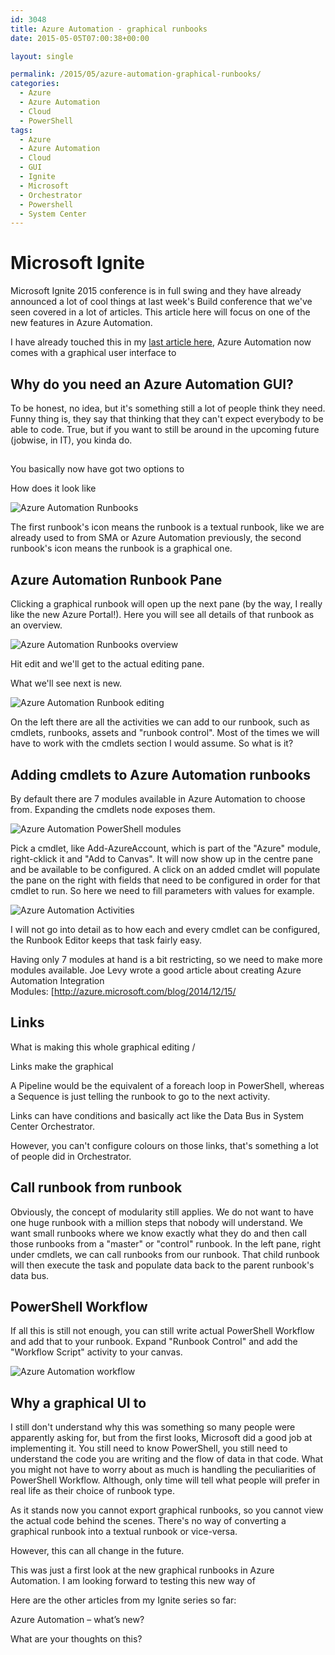 ```yaml
---
id: 3048
title: Azure Automation - graphical runbooks
date: 2015-05-05T07:00:38+00:00

layout: single

permalink: /2015/05/azure-automation-graphical-runbooks/
categories:
  - Azure
  - Azure Automation
  - Cloud
  - PowerShell
tags:
  - Azure
  - Azure Automation
  - Cloud
  - GUI
  - Ignite
  - Microsoft
  - Orchestrator
  - Powershell
  - System Center
---
```

# Microsoft Ignite

Microsoft Ignite 2015 conference is in full swing and they have already announced a lot of cool things at last week's Build conference that we've seen covered in a lot of articles. This article here will focus on one of the new features in Azure Automation.

I have already touched this in my [last article here](/2015/05/azure-automation-whats-new), Azure Automation now comes with a graphical user interface to 

## Why do you need an Azure Automation GUI?

To be honest, no idea, but it's something still a lot of people think they need. Funny thing is, they say that thinking that they can't expect everybody to be able to code. True, but if you want to still be around in the upcoming future (jobwise, in IT), you kinda do.

## 

You basically now have got two options to 

How does it look like 

![Azure Automation Runbooks](/media/2015/05/AA_Runbooks.png)

The first runbook's icon means the runbook is a textual runbook, like we are already used to from SMA or Azure Automation previously, the second runbook's icon means the runbook is a graphical one.

## Azure Automation Runbook Pane

Clicking a graphical runbook will open up the next pane (by the way, I really like the new Azure Portal!). Here you will see all details of that runbook as an overview.

![Azure Automation Runbooks overview](/media/2015/05/RB_Overview.png)

Hit edit and we'll get to the actual editing pane.

What we'll see next is new.

![Azure Automation Runbook editing](/media/2015/05/RB_Editing1.png)

On the left there are all the activities we can add to our runbook, such as cmdlets, runbooks, assets and "runbook control". Most of the times we will have to work with the cmdlets section I would assume. So what is it?

## Adding cmdlets to Azure Automation runbooks

By default there are 7 modules available in Azure Automation to choose from. Expanding the cmdlets node exposes them.

![Azure Automation PowerShell modules](/media/2015/05/RB_cmdlets.png)

Pick a cmdlet, like Add-AzureAccount, which is part of the "Azure" module, right-cklick it and "Add to Canvas". It will now show up in the centre pane and be available to be configured. A click on an added cmdlet will populate the pane on the right with fields that need to be configured in order for that cmdlet to run. So here we need to fill parameters with values for example.

![Azure Automation Activities](/media/2015/05/RB_Activity.png)

I will not go into detail as to how each and every cmdlet can be configured, the Runbook Editor keeps that task fairly easy.

Having only 7 modules at hand is a bit restricting, so we need to make more modules available. Joe Levy wrote a good article about creating Azure Automation Integration Modules: [http://azure.microsoft.com/blog/2014/12/15/

## Links

What is making this whole graphical editing / 

Links make the graphical 

A Pipeline would be the equivalent of a foreach loop in PowerShell, whereas a Sequence is just telling the runbook to go to the next activity.

Links can have conditions and basically act like the Data Bus in System Center Orchestrator.

However, you can't configure colours on those links, that's something a lot of people did in Orchestrator.

## Call runbook from runbook

Obviously, the concept of modularity still applies. We do not want to have one huge runbook with a million steps that nobody will understand. We want small runbooks where we know exactly what they do and then call those runbooks from a "master" or "control" runbook. In the left pane, right under cmdlets, we can call runbooks from our runbook. That child runbook will then execute the task and populate data back to the parent runbook's data bus.

## PowerShell Workflow

If all this is still not enough, you can still write actual PowerShell Workflow and add that to your runbook. Expand "Runbook Control" and add the "Workflow Script" activity to your canvas.

![Azure Automation workflow](/media/2015/05/RB_Workflow.png)

## Why a graphical UI to 

I still don't understand why this was something so many people were apparently asking for, but from the first looks, Microsoft did a good job at implementing it. You still need to know PowerShell, you still need to understand the code you are writing and the flow of data in that code. What you might not have to worry about as much is handling the peculiarities of PowerShell Workflow. Although, only time will tell what people will prefer in real life as their choice of runbook type.

As it stands now you cannot export graphical runbooks, so you cannot view the actual code behind the scenes. There's no way of converting a graphical runbook into a textual runbook or vice-versa.

However, this can all change in the future.

This was just a first look at the new graphical runbooks in Azure Automation. I am looking forward to testing this new way of 

Here are the other articles from my Ignite series so far:

Azure Automation – what’s new?

What are your thoughts on this?


